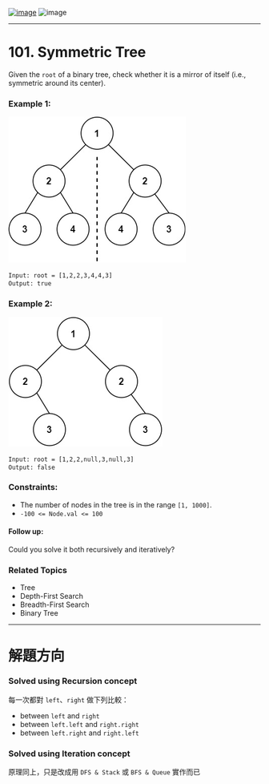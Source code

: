 [![image](https://img.shields.io/badge/Leetcode-Link-blue?logo=leetcode)](https://leetcode.com/problems/symmetric-tree/)
![image](https://img.shields.io/badge/Difficulty-Easy-green)

---

# 101. Symmetric Tree

Given the `root` of a binary tree, check whether it is a mirror of itself (i.e., symmetric around its center).

### Example 1:

![image](./image/symtree1.jpeg)

```
Input: root = [1,2,2,3,4,4,3]
Output: true
```

### Example 2:

![image](./image/symtree2.jpeg)

```
Input: root = [1,2,2,null,3,null,3]
Output: false
```

### Constraints:

- The number of nodes in the tree is in the range `[1, 1000]`.
- `-100 <= Node.val <= 100`

#### Follow up:

Could you solve it both recursively and iteratively?

### Related Topics

- Tree
- Depth-First Search
- Breadth-First Search
- Binary Tree
  
---

# 解題方向

### Solved using Recursion concept

每一次都對 `left`、`right` 做下列比較：

- between `left` and `right`
- between `left.left` and `right.right`
- between `left.right` and `right.left`

### Solved using Iteration concept

原理同上，只是改成用 `DFS & Stack` 或 `BFS & Queue` 實作而已